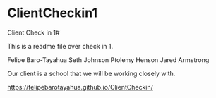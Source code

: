 # ClientCheckin1
Client Check in 1#


This is a readme file over check in 1. 

Felipe Baro-Tayahua
Seth Johnson
Ptolemy Henson
Jared Armstrong

Our client is a school that we will be working closely with. 

https://felipebarotayahua.github.io/ClientCheckin/
